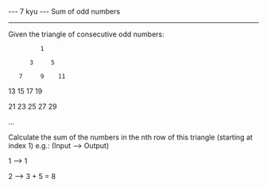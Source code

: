 --- 7 kyu --- Sum of odd numbers

-------

Given the triangle of consecutive odd numbers:


             1

          3     5

       7     9    11

   13    15    17    19

21    23    25    27    29

...

Calculate the sum of the numbers in the nth row of this triangle (starting at index 1) e.g.: (Input --> Output)

1 -->  1

2 --> 3 + 5 = 8